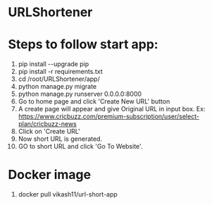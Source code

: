 # URLShortener

# Steps to follow start app:
1. pip install --upgrade pip
2. pip install -r requirements.txt
3. cd /root/URLShortener/app/
4. python manage.py migrate
5. python manage.py runserver 0.0.0.0:8000
6. Go to home page and click 'Create New URL' button
7. A create page will appear and give Original URL in input box.
   Ex: https://www.cricbuzz.com/premium-subscription/user/select-plan/cricbuzz-news
8. Click on 'Create URL'
9. Now short URL is generated.
10. GO to short URL and click 'Go To Website'.
# Docker image
1. docker pull vikash11/url-short-app
